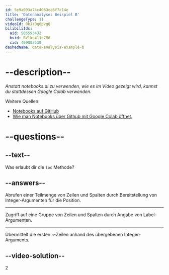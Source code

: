 ```yaml
---
id: 5e9a093a74c4063ca6f7c14e
title: 'Datenanalyse: Beispiel B'
challengeType: 11
videoId: 0kJz0q0pvgQ
bilibiliIds:
  aid: 505593432
  bvid: BV1kg411c7M6
  cid: 409003530
dashedName: data-analysis-example-b
---
```


# --description--

*Anstatt notebooks.ai zu verwenden, wie es im Video gezeigt wird, kannst du stattdessen Google Colab verwenden.*

Weitere Quellen:

-  <a href="https://github.com/ine-rmotr-curriculum/FreeCodeCamp-Pandas-Real-Life-Example" target="_blank" rel="noopener noreferrer nofollow">Notebooks auf GitHub</a>
-  <a href="https://colab.research.google.com/github/googlecolab/colabtools/blob/master/notebooks/colab-github-demo.ipynb" target="_blank" rel="noopener noreferrer nofollow">Wie man Notebooks über Github mit Google Colab öffnet.</a>

# --questions--

## --text--

Was erlaubt dir die `loc` Methode?

## --answers--

Abrufen einer Teilmenge von Zeilen und Spalten durch Bereitstellung von Integer-Argumenten für die Position.

---

Zugriff auf eine Gruppe von Zeilen und Spalten durch Angabe von Label-Argumenten.

---

Übermittelt die ersten `n`-Zeilen anhand des übergebenen Integer-Arguments.

## --video-solution--

2

